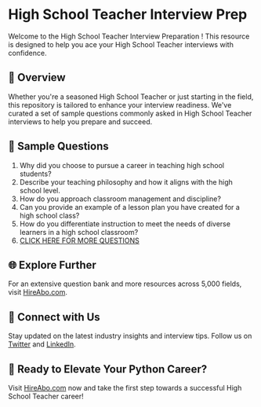 # High School Teacher Interview Prep

Welcome to the High School Teacher Interview Preparation ! This resource is designed to help you ace your High School Teacher interviews with confidence.

## 🚀 Overview

Whether you're a seasoned High School Teacher or just starting in the field, this repository is tailored to enhance your interview readiness. We've curated a set of sample questions commonly asked in High School Teacher interviews to help you prepare and succeed.

## 📝 Sample Questions

1. Why did you choose to pursue a career in teaching high school students?
2. Describe your teaching philosophy and how it aligns with the high school level.
3. How do you approach classroom management and discipline?
4. Can you provide an example of a lesson plan you have created for a high school class?
5. How do you differentiate instruction to meet the needs of diverse learners in a high school classroom?
6. [CLICK HERE FOR MORE QUESTIONS](https://hireabo.com/job/4_0_6/High%20School%20Teacher)

## 🌐 Explore Further

For an extensive question bank and more resources across 5,000 fields, visit [HireAbo.com](https://www.hireabo.com).

## 📱 Connect with Us

Stay updated on the latest industry insights and interview tips. Follow us on [Twitter](https://twitter.com/hireabo) and [LinkedIn](https://www.linkedin.com/in/hire-abo-3609972a8/).

## 🚀 Ready to Elevate Your Python Career?

Visit [HireAbo.com](https://www.hireabo.com) now and take the first step towards a successful High School Teacher career!